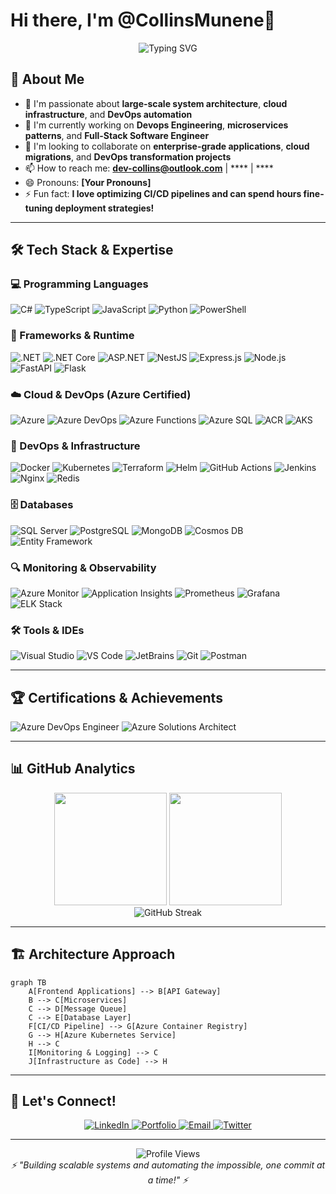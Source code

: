 # Hi there, I'm @CollinsMunene👋

<div align="center">
  <img src="https://readme-typing-svg.herokuapp.com?font=Fira+Code&pause=1000&color=2F81F7&center=true&vCenter=true&width=435&lines=Large+Systems+Developer;Azure+DevOps+Engineer;Full+Stack+Developer;Cloud+Architecture+Enthusiast" alt="Typing SVG" />
</div>

## 🚀 About Me

- 👀 I'm passionate about **large-scale system architecture**, **cloud infrastructure**, and **DevOps automation**
- 🌱 I'm currently working on  **Devops Engineering**, **microservices patterns**, and **Full-Stack Software Engineer**
- 💞️ I'm looking to collaborate on **enterprise-grade applications**, **cloud migrations**, and **DevOps transformation projects**
- 📫 How to reach me: **dev-collins@outlook.com** | **** | ****
- 😄 Pronouns: **[Your Pronouns]**
- ⚡ Fun fact: **I love optimizing CI/CD pipelines and can spend hours fine-tuning deployment strategies!**

---

## 🛠️ Tech Stack & Expertise

### 💻 Programming Languages
<div align="left">
  <img src="https://img.shields.io/badge/C%23-239120?style=for-the-badge&logo=c-sharp&logoColor=white" alt="C#"/>
  <img src="https://img.shields.io/badge/TypeScript-007ACC?style=for-the-badge&logo=typescript&logoColor=white" alt="TypeScript"/>
  <img src="https://img.shields.io/badge/JavaScript-F7DF1E?style=for-the-badge&logo=javascript&logoColor=black" alt="JavaScript"/>
  <img src="https://img.shields.io/badge/Python-3776AB?style=for-the-badge&logo=python&logoColor=white" alt="Python"/>
  <img src="https://img.shields.io/badge/PowerShell-5391FE?style=for-the-badge&logo=powershell&logoColor=white" alt="PowerShell"/>
</div>

### 🎯 Frameworks & Runtime
<div align="left">
  <img src="https://img.shields.io/badge/.NET-5C2D91?style=for-the-badge&logo=.net&logoColor=white" alt=".NET"/>
  <img src="https://img.shields.io/badge/.NET_Core-5C2D91?style=for-the-badge&logo=.net&logoColor=white" alt=".NET Core"/>
  <img src="https://img.shields.io/badge/ASP.NET-5C2D91?style=for-the-badge&logo=.net&logoColor=white" alt="ASP.NET"/>
  <img src="https://img.shields.io/badge/NestJS-E0234E?style=for-the-badge&logo=nestjs&logoColor=white" alt="NestJS"/>
  <img src="https://img.shields.io/badge/Express.js-404D59?style=for-the-badge&logo=express&logoColor=white" alt="Express.js"/>
  <img src="https://img.shields.io/badge/Node.js-43853D?style=for-the-badge&logo=node.js&logoColor=white" alt="Node.js"/>
  <img src="https://img.shields.io/badge/FastAPI-005571?style=for-the-badge&logo=fastapi&logoColor=white" alt="FastAPI"/>
  <img src="https://img.shields.io/badge/Flask-000000?style=for-the-badge&logo=flask&logoColor=white" alt="Flask"/>
</div>

### ☁️ Cloud & DevOps (Azure Certified)
<div align="left">
  <img src="https://img.shields.io/badge/Microsoft_Azure-0089D0?style=for-the-badge&logo=microsoft-azure&logoColor=white" alt="Azure"/>
  <img src="https://img.shields.io/badge/Azure_DevOps-0078D4?style=for-the-badge&logo=azure-devops&logoColor=white" alt="Azure DevOps"/>
  <img src="https://img.shields.io/badge/Azure_Functions-0062AD?style=for-the-badge&logo=azure-functions&logoColor=white" alt="Azure Functions"/>
  <img src="https://img.shields.io/badge/Azure_SQL-CC2927?style=for-the-badge&logo=microsoft-sql-server&logoColor=white" alt="Azure SQL"/>
  <img src="https://img.shields.io/badge/Azure_Container_Registry-0078D4?style=for-the-badge&logo=docker&logoColor=white" alt="ACR"/>
  <img src="https://img.shields.io/badge/Azure_Kubernetes_Service-326CE5?style=for-the-badge&logo=kubernetes&logoColor=white" alt="AKS"/>
</div>

### 🔧 DevOps & Infrastructure
<div align="left">
  <img src="https://img.shields.io/badge/Docker-2496ED?style=for-the-badge&logo=docker&logoColor=white" alt="Docker"/>
  <img src="https://img.shields.io/badge/Kubernetes-326CE5?style=for-the-badge&logo=kubernetes&logoColor=white" alt="Kubernetes"/>
  <img src="https://img.shields.io/badge/Terraform-7B42BC?style=for-the-badge&logo=terraform&logoColor=white" alt="Terraform"/>
  <img src="https://img.shields.io/badge/Helm-0F1689?style=for-the-badge&logo=helm&logoColor=white" alt="Helm"/>
  <img src="https://img.shields.io/badge/GitHub_Actions-2088FF?style=for-the-badge&logo=github-actions&logoColor=white" alt="GitHub Actions"/>
  <img src="https://img.shields.io/badge/Jenkins-D24939?style=for-the-badge&logo=jenkins&logoColor=white" alt="Jenkins"/>
  <img src="https://img.shields.io/badge/Nginx-009639?style=for-the-badge&logo=nginx&logoColor=white" alt="Nginx"/>
  <img src="https://img.shields.io/badge/Redis-DC382D?style=for-the-badge&logo=redis&logoColor=white" alt="Redis"/>
</div>

### 🗄️ Databases
<div align="left">
  <img src="https://img.shields.io/badge/SQL_Server-CC2927?style=for-the-badge&logo=microsoft-sql-server&logoColor=white" alt="SQL Server"/>
  <img src="https://img.shields.io/badge/PostgreSQL-316192?style=for-the-badge&logo=postgresql&logoColor=white" alt="PostgreSQL"/>
  <img src="https://img.shields.io/badge/MongoDB-4EA94B?style=for-the-badge&logo=mongodb&logoColor=white" alt="MongoDB"/>
  <img src="https://img.shields.io/badge/Azure_Cosmos_DB-0078D4?style=for-the-badge&logo=microsoft-azure&logoColor=white" alt="Cosmos DB"/>
  <img src="https://img.shields.io/badge/Entity_Framework-5C2D91?style=for-the-badge&logo=.net&logoColor=white" alt="Entity Framework"/>
</div>

### 🔍 Monitoring & Observability
<div align="left">
  <img src="https://img.shields.io/badge/Azure_Monitor-0078D4?style=for-the-badge&logo=microsoft-azure&logoColor=white" alt="Azure Monitor"/>
  <img src="https://img.shields.io/badge/Application_Insights-0078D4?style=for-the-badge&logo=microsoft-azure&logoColor=white" alt="Application Insights"/>
  <img src="https://img.shields.io/badge/Prometheus-E6522C?style=for-the-badge&logo=prometheus&logoColor=white" alt="Prometheus"/>
  <img src="https://img.shields.io/badge/Grafana-F46800?style=for-the-badge&logo=grafana&logoColor=white" alt="Grafana"/>
  <img src="https://img.shields.io/badge/ELK_Stack-005571?style=for-the-badge&logo=elastic&logoColor=white" alt="ELK Stack"/>
</div>

### 🛠️ Tools & IDEs
<div align="left">
  <img src="https://img.shields.io/badge/Visual_Studio-5C2D91?style=for-the-badge&logo=visual%20studio&logoColor=white" alt="Visual Studio"/>
  <img src="https://img.shields.io/badge/VS_Code-007ACC?style=for-the-badge&logo=visual%20studio%20code&logoColor=white" alt="VS Code"/>
  <img src="https://img.shields.io/badge/JetBrains-000000?style=for-the-badge&logo=jetbrains&logoColor=white" alt="JetBrains"/>
  <img src="https://img.shields.io/badge/Git-F05032?style=for-the-badge&logo=git&logoColor=white" alt="Git"/>
  <img src="https://img.shields.io/badge/Postman-FF6C37?style=for-the-badge&logo=postman&logoColor=white" alt="Postman"/>
</div>

---

## 🏆 Certifications & Achievements

<div align="left">
  <img src="https://img.shields.io/badge/Microsoft_Certified-Azure_DevOps_Engineer-0078D4?style=for-the-badge&logo=microsoft&logoColor=white" alt="Azure DevOps Engineer"/>
  <img src="https://img.shields.io/badge/Microsoft_Certified-Azure_Solutions_Architect-0078D4?style=for-the-badge&logo=microsoft&logoColor=white" alt="Azure Solutions Architect"/>
</div>

---

## 📊 GitHub Analytics

<div align="center">
  <img height="180em" src="https://github-readme-stats.vercel.app/api?username=cm-collins&show_icons=true&theme=tokyonight&include_all_commits=true&count_private=true"/>
  <img height="180em" src="https://github-readme-stats.vercel.app/api/top-langs/?username=cm-collins&layout=compact&langs_count=8&theme=tokyonight"/>
</div>

<div align="center">
  <img src="https://github-readme-streak-stats.herokuapp.com/?user=cm-collins&theme=tokyonight" alt="GitHub Streak"/>
</div>

---

## 🏗️ Architecture Approach

```mermaid
graph TB
    A[Frontend Applications] --> B[API Gateway]
    B --> C[Microservices]
    C --> D[Message Queue]
    C --> E[Database Layer]
    F[CI/CD Pipeline] --> G[Azure Container Registry]
    G --> H[Azure Kubernetes Service]
    H --> C
    I[Monitoring & Logging] --> C
    J[Infrastructure as Code] --> H
```

---

## 🤝 Let's Connect!

<div align="center">
  <a href="[Your LinkedIn URL]">
    <img src="https://img.shields.io/badge/LinkedIn-0077B5?style=for-the-badge&logo=linkedin&logoColor=white" alt="LinkedIn"/>
  </a>
  <a href="[Your Portfolio URL]">
    <img src="https://img.shields.io/badge/Portfolio-255E63?style=for-the-badge&logo=About.me&logoColor=white" alt="Portfolio"/>
  </a>
  <a href="mailto:[Your Email]">
    <img src="https://img.shields.io/badge/Email-D14836?style=for-the-badge&logo=gmail&logoColor=white" alt="Email"/>
  </a>
  <a href="[Your Twitter URL]">
    <img src="https://img.shields.io/badge/Twitter-1DA1F2?style=for-the-badge&logo=twitter&logoColor=white" alt="Twitter"/>
  </a>
</div>

---

<div align="center">
  <img src="https://komarev.com/ghpvc/?username=cm-collins&style=for-the-badge&color=blue" alt="Profile Views"/>
</div>

<div align="center">
  <i>⚡ "Building scalable systems and automating the impossible, one commit at a time!" ⚡</i>
</div>

<!---
cm-collins/cm-collins is a ✨ special ✨ repository because its `README.md` (this file) appears on your GitHub profile.
You can click the Preview link to take a look at your changes.
--->
